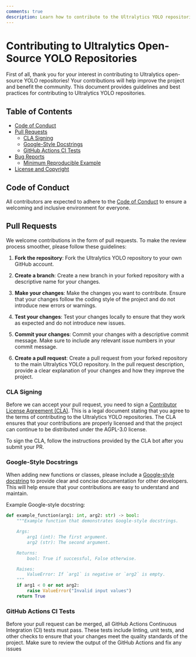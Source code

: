 ```yaml
---
comments: true
description: Learn how to contribute to the Ultralytics YOLO repositories, adhere to guidelines and best practices, and use Google-style docstrings.
---
```


# Contributing to Ultralytics Open-Source YOLO Repositories

First of all, thank you for your interest in contributing to Ultralytics open-source YOLO repositories! Your contributions will help improve the project and benefit the community. This document provides guidelines and best practices for contributing to Ultralytics YOLO repositories.

## Table of Contents

- [Code of Conduct](#code-of-conduct)
- [Pull Requests](#pull-requests)
  - [CLA Signing](#cla-signing)
  - [Google-Style Docstrings](#google-style-docstrings)
  - [GitHub Actions CI Tests](#github-actions-ci-tests)
- [Bug Reports](#bug-reports)
  - [Minimum Reproducible Example](#minimum-reproducible-example)
- [License and Copyright](#license-and-copyright)

## Code of Conduct

All contributors are expected to adhere to the [Code of Conduct](code_of_conduct.md) to ensure a welcoming and inclusive environment for everyone.

## Pull Requests

We welcome contributions in the form of pull requests. To make the review process smoother, please follow these guidelines:

1. **Fork the repository**: Fork the Ultralytics YOLO repository to your own GitHub account.

2. **Create a branch**: Create a new branch in your forked repository with a descriptive name for your changes.

3. **Make your changes**: Make the changes you want to contribute. Ensure that your changes follow the coding style of the project and do not introduce new errors or warnings.

4. **Test your changes**: Test your changes locally to ensure that they work as expected and do not introduce new issues.

5. **Commit your changes**: Commit your changes with a descriptive commit message. Make sure to include any relevant issue numbers in your commit message.

6. **Create a pull request**: Create a pull request from your forked repository to the main Ultralytics YOLO repository. In the pull request description, provide a clear explanation of your changes and how they improve the project.

### CLA Signing

Before we can accept your pull request, you need to sign a [Contributor License Agreement (CLA)](CLA.md). This is a legal document stating that you agree to the terms of contributing to the Ultralytics YOLO repositories. The CLA ensures that your contributions are properly licensed and that the project can continue to be distributed under the AGPL-3.0 license.

To sign the CLA, follow the instructions provided by the CLA bot after you submit your PR.

### Google-Style Docstrings

When adding new functions or classes, please include a [Google-style docstring](https://google.github.io/styleguide/pyguide.html) to provide clear and concise documentation for other developers. This will help ensure that your contributions are easy to understand and maintain.

Example Google-style docstring:

```python
def example_function(arg1: int, arg2: str) -> bool:
    """Example function that demonstrates Google-style docstrings.

    Args:
        arg1 (int): The first argument.
        arg2 (str): The second argument.

    Returns:
        bool: True if successful, False otherwise.

    Raises:
        ValueError: If `arg1` is negative or `arg2` is empty.
    """
    if arg1 < 0 or not arg2:
        raise ValueError("Invalid input values")
    return True
```

### GitHub Actions CI Tests

Before your pull request can be merged, all GitHub Actions Continuous Integration (CI) tests must pass. These tests include linting, unit tests, and other checks to ensure that your changes meet the quality standards of the project. Make sure to review the output of the GitHub Actions and fix any issues